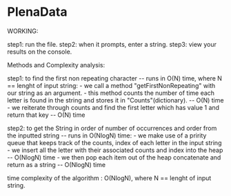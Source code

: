 # PlenaData

WORKING:

  step1: run the file.
  step2: when it prompts, enter a string.
  step3: view your results on the console.
  
  
Methods and Complexity analysis:

  step1: to find the first non repeating character -- runs in O(N) time, where N == lenght of input string:
    - we call a method "getFirstNonRepeating" with our string as an argument.
    - this method counts the number of time each letter is found in the string and stores it in "Counts"(dictionary). -- O(N) time
    - we reiterate through counts and find the first letter which has value 1 and return that key -- O(N) time
        
        
 step2: to get the String in order of number of occurrences and order from the inputted string -- runs in O(NlogN) time:
    - we make use of a pririty queue that keeps track of the counts, index of each letter in the input string
    - we insert all the letter with their associated counts and index into the heap -- O(NlogN) time
    - we then pop each item out of the heap concatenate and return as a string -- O(NlogN) time
 
 
 time complexity of the algorithm : O(NlogN), where N == lenght of input string.
